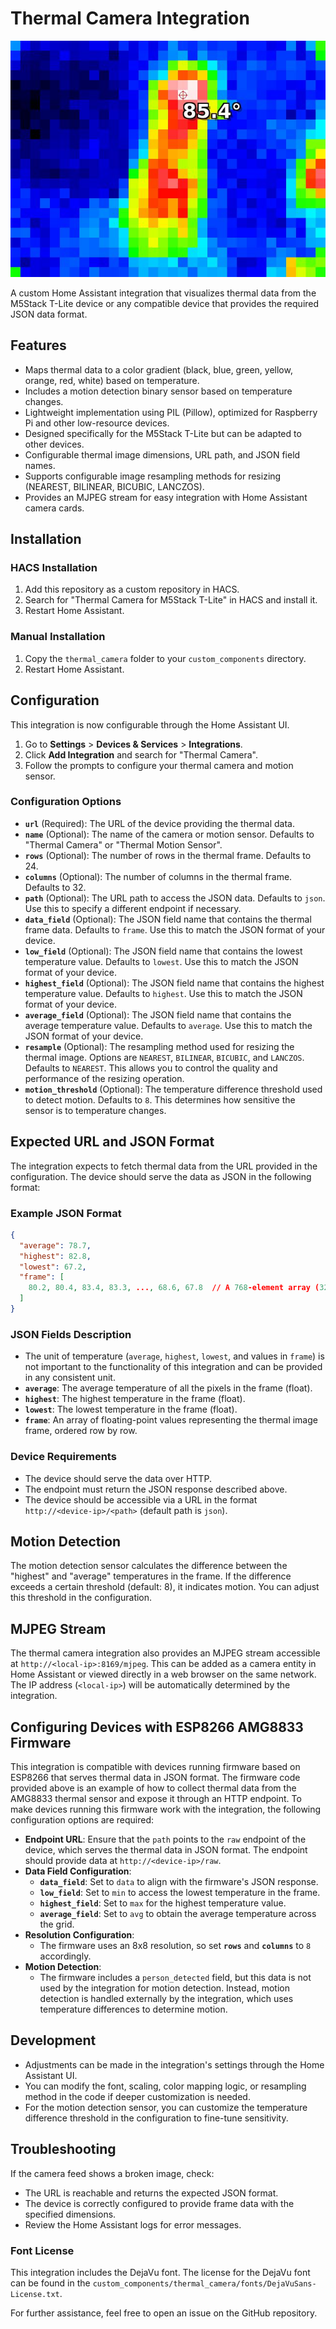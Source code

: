 # Thermal Camera Integration

![alt text](screenshot.png)

A custom Home Assistant integration that visualizes thermal data from the M5Stack T-Lite device or any compatible device that provides the required JSON data format.

## Features
- Maps thermal data to a color gradient (black, blue, green, yellow, orange, red, white) based on temperature.
- Includes a motion detection binary sensor based on temperature changes.
- Lightweight implementation using PIL (Pillow), optimized for Raspberry Pi and other low-resource devices.
- Designed specifically for the M5Stack T-Lite but can be adapted to other devices.
- Configurable thermal image dimensions, URL path, and JSON field names.
- Supports configurable image resampling methods for resizing (NEAREST, BILINEAR, BICUBIC, LANCZOS).
- Provides an MJPEG stream for easy integration with Home Assistant camera cards.

## Installation

### HACS Installation
1. Add this repository as a custom repository in HACS.
2. Search for "Thermal Camera for M5Stack T-Lite" in HACS and install it.
3. Restart Home Assistant.

### Manual Installation
1. Copy the `thermal_camera` folder to your `custom_components` directory.
2. Restart Home Assistant.

## Configuration

This integration is now configurable through the Home Assistant UI.
1. Go to **Settings** > **Devices & Services** > **Integrations**.
2. Click **Add Integration** and search for "Thermal Camera".
3. Follow the prompts to configure your thermal camera and motion sensor.

### Configuration Options
- **`url`** (Required): The URL of the device providing the thermal data.
- **`name`** (Optional): The name of the camera or motion sensor. Defaults to "Thermal Camera" or "Thermal Motion Sensor".
- **`rows`** (Optional): The number of rows in the thermal frame. Defaults to 24.
- **`columns`** (Optional): The number of columns in the thermal frame. Defaults to 32.
- **`path`** (Optional): The URL path to access the JSON data. Defaults to `json`. Use this to specify a different endpoint if necessary.
- **`data_field`** (Optional): The JSON field name that contains the thermal frame data. Defaults to `frame`. Use this to match the JSON format of your device.
- **`low_field`** (Optional): The JSON field name that contains the lowest temperature value. Defaults to `lowest`. Use this to match the JSON format of your device.
- **`highest_field`** (Optional): The JSON field name that contains the highest temperature value. Defaults to `highest`. Use this to match the JSON format of your device.
- **`average_field`** (Optional): The JSON field name that contains the average temperature value. Defaults to `average`. Use this to match the JSON format of your device.
- **`resample`** (Optional): The resampling method used for resizing the thermal image. Options are `NEAREST`, `BILINEAR`, `BICUBIC`, and `LANCZOS`. Defaults to `NEAREST`. This allows you to control the quality and performance of the resizing operation.
- **`motion_threshold`** (Optional): The temperature difference threshold used to detect motion. Defaults to `8`. This determines how sensitive the sensor is to temperature changes.

## Expected URL and JSON Format

The integration expects to fetch thermal data from the URL provided in the configuration. The device should serve the data as JSON in the following format:

### Example JSON Format

````json
{
  "average": 78.7,
  "highest": 82.8,
  "lowest": 67.2,
  "frame": [
    80.2, 80.4, 83.4, 83.3, ..., 68.6, 67.8  // A 768-element array (32x24)
  ]
}
````

### JSON Fields Description

- The unit of temperature (`average`, `highest`, `lowest`, and values in `frame`) is not important to the functionality of this integration and can be provided in any consistent unit.
- **`average`**: The average temperature of all the pixels in the frame (float).
- **`highest`**: The highest temperature in the frame (float).
- **`lowest`**: The lowest temperature in the frame (float).
- **`frame`**: An array of floating-point values representing the thermal image frame, ordered row by row.

### Device Requirements
- The device should serve the data over HTTP.
- The endpoint must return the JSON response described above.
- The device should be accessible via a URL in the format `http://<device-ip>/<path>` (default path is `json`).

## Motion Detection

The motion detection sensor calculates the difference between the "highest" and "average" temperatures in the frame. If the difference exceeds a certain threshold (default: 8), it indicates motion. You can adjust this threshold in the configuration.

## MJPEG Stream

The thermal camera integration also provides an MJPEG stream accessible at `http://<local-ip>:8169/mjpeg`. This can be added as a camera entity in Home Assistant or viewed directly in a web browser on the same network. The IP address (`<local-ip>`) will be automatically determined by the integration.

## Configuring Devices with ESP8266 AMG8833 Firmware
This integration is compatible with devices running firmware based on ESP8266 that serves thermal data in JSON format. The firmware code provided above is an example of how to collect thermal data from the AMG8833 thermal sensor and expose it through an HTTP endpoint. To make devices running this firmware work with the integration, the following configuration options are required:

- **Endpoint URL**: Ensure that the `path` points to the `raw` endpoint of the device, which serves the thermal data in JSON format. The endpoint should provide data at `http://<device-ip>/raw`.
- **Data Field Configuration**:
  - **`data_field`**: Set to `data` to align with the firmware's JSON response.
  - **`low_field`**: Set to `min` to access the lowest temperature in the frame.
  - **`highest_field`**: Set to `max` for the highest temperature value.
  - **`average_field`**: Set to `avg` to obtain the average temperature across the grid.
- **Resolution Configuration**:
  - The firmware uses an 8x8 resolution, so set **`rows`** and **`columns`** to `8` accordingly.
- **Motion Detection**:
  - The firmware includes a `person_detected` field, but this data is not used by the integration for motion detection. Instead, motion detection is handled externally by the integration, which uses temperature differences to determine motion.

## Development

- Adjustments can be made in the integration's settings through the Home Assistant UI.
- You can modify the font, scaling, color mapping logic, or resampling method in the code if deeper customization is needed.
- For the motion detection sensor, you can customize the temperature difference threshold in the configuration to fine-tune sensitivity.

## Troubleshooting

If the camera feed shows a broken image, check:
- The URL is reachable and returns the expected JSON format.
- The device is correctly configured to provide frame data with the specified dimensions.
- Review the Home Assistant logs for error messages.

### Font License
This integration includes the DejaVu font. The license for the DejaVu font can be found in the `custom_components/thermal_camera/fonts/DejaVuSans-License.txt`.

For further assistance, feel free to open an issue on the GitHub repository.
